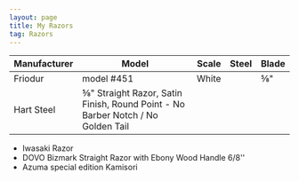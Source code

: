 ```yaml
---
layout: page
title: My Razors
tag: Razors 
---
```

| Manufacturer | Model | Scale | Steel | Blade |
| --- | --- | --- | ---| --- |
| Friodur | model #451 | White | | ⅝" |
| Hart Steel | ⅝" Straight Razor, Satin Finish, Round Point - No Barber Notch / No Golden Tail
* Iwasaki Razor
* DOVO Bizmark Straight Razor with Ebony Wood Handle 6/8''
* Azuma special edition Kamisori